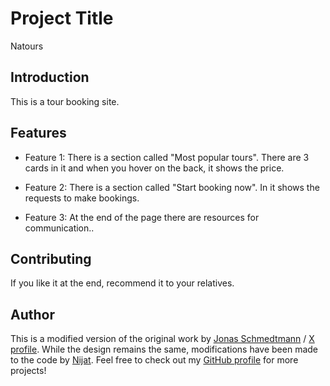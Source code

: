 # Project Title

Natours

## Introduction

This is a tour booking site.

## Features

- Feature 1: There is a section called "Most popular tours". There are 3 cards in it and when you hover on the back, it shows the price.

- Feature 2: There is a section called "Start booking now". In it shows the requests to make bookings.

- Feature 3: At the end of the page there are resources for communication..

## Contributing

If you like it at the end, recommend it to your relatives.

## Author

This is a modified version of the original work by [Jonas Schmedtmann](https://jonas.io/) / [X profile](https://x.com/jonasschmedtman). While the design remains the same, modifications have been made to the code by [Nijat](https://www.linkedin.com/in/nijat-guliyev-1949a4294/). Feel free to check out my [GitHub profile](https://github.com/Nijat-Guliyev) for more projects!
